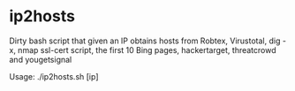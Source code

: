 # ip2hosts

Dirty bash script that given an IP obtains hosts from Robtex, Virustotal, dig -x, nmap ssl-cert script, the first 10 Bing pages, hackertarget, threatcrowd and yougetsignal


Usage: ./ip2hosts.sh [ip]
